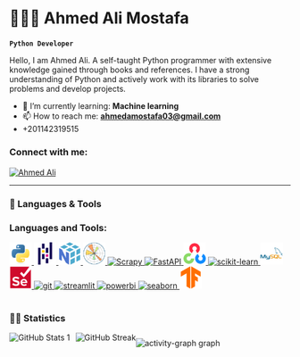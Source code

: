 # 👨🏻‍💻 Ahmed Ali Mostafa

**`Python Developer`**

Hello, I am  Ahmed Ali. A  self-taught Python programmer with extensive knowledge gained through books and references. I have a strong understanding of Python and actively work with its libraries to solve problems and develop projects.

- 🌱 I’m currently learning: **Machine learning**
- 📫 How to reach me: **ahmedamostafa03@gmail.com**
- +201142319515

<h3 align="left">Connect with me:</h3>
<p align="left">
<a href="https://www.linkedin.com/in/ahmed-ali-196440350/" 
target="blank"><img align="center" 
src="https://raw.githubusercontent.com/rahuldkjain/github-profile-readme-generator/master/src/images/icons/Social/linked-in-alt.svg" alt="Ahmed Ali " height="30" width="40" />
</a>


---

### 👾 Languages & Tools

<h3 align="left">Languages and Tools:</h3>
<p align="left"> 
 <a href="https://www.python.org" target="_blank" rel="noreferrer"> 
    <img src="https://raw.githubusercontent.com/devicons/devicon/master/icons/python/python-original.svg" alt="python" width="40" height="40"/> 
</a>
<a href="https://pandas.pydata.org/" target="_blank" rel="noreferrer"> 
    <img src="https://raw.githubusercontent.com/devicons/devicon/master/icons/pandas/pandas-original.svg" alt="pandas" width="40" height="40"/> 
</a>
<a href="https://numpy.org/" target="_blank" rel="noreferrer"> 
    <img src="https://raw.githubusercontent.com/devicons/devicon/master/icons/numpy/numpy-original.svg" alt="numpy" width="40" height="40"/> 
</a>
<a href="https://matplotlib.org/" target="_blank" rel="noreferrer"> 
    <img src="https://raw.githubusercontent.com/devicons/devicon/master/icons/matplotlib/matplotlib-original.svg" alt="matplotlib" width="40" height="40"/> 
</a>
<a href="https://scrapy.org/" target="_blank" rel="noreferrer"> 
    <img src="https://camo.githubusercontent.com/664eb5eae435b24275fd1740cb050d5079478554958dc25f44a063b40ee65551/68747470733a2f2f7363726170792e6f72672f696d672f7363726170796c6f676f2e706e67" alt="Scrapy" width="40" height="40"/> 
</a>

<a href="https://fastapi.tiangolo.com/" target="_blank" rel="noreferrer"> 
    <img src="https://fastapi.tiangolo.com/img/logo-margin/logo-teal.png" alt="FastAPI" width="40" height="40"/> 
</a>

<a href="https://opencv.org/" target="_blank" rel="noreferrer"> 
    <img src="https://raw.githubusercontent.com/devicons/devicon/master/icons/opencv/opencv-original.svg" alt="OpenCV" width="40" height="40"/> 
</a>

<a href="https://scikit-learn.org/" target="_blank" rel="noreferrer"> 
    <img src="https://scikit-learn.org/stable/_static/scikit-learn-logo-small.png" alt="scikit-learn" width="40" height="40"/> 
</a>

<a href="https://www.mysql.com/" target="_blank" rel="noreferrer"> 
    <img src="https://raw.githubusercontent.com/devicons/devicon/master/icons/mysql/mysql-original-wordmark.svg" alt="mysql" width="40" height="40"/> 
</a>

<a href="https://www.selenium.dev/" target="_blank" rel="noreferrer"> 
    <img src="https://raw.githubusercontent.com/devicons/devicon/master/icons/selenium/selenium-original.svg" alt="selenium" width="40" height="40"/> 
</a>
<a href="https://git-scm.com/" target="_blank" rel="noreferrer"> 
    <img src="https://www.vectorlogo.zone/logos/git-scm/git-scm-icon.svg" alt="git" width="40" height="40"/> 
</a>
<a href="https://streamlit.io/" target="_blank" rel="noreferrer"> 
    <img src="https://streamlit.io/images/brand/streamlit-logo-primary-colormark-darktext.png" alt="streamlit" width="40" height="40"/> 
</a>
<a href="https://powerbi.microsoft.com/" target="_blank" rel="noreferrer"> 
    <img src="https://upload.wikimedia.org/wikipedia/commons/c/cf/New_Power_BI_Logo.svg" alt="powerbi" width="40" height="40"/> 
</a>
<a href="https://seaborn.pydata.org/" target="_blank" rel="noreferrer"> 
    <img src="https://seaborn.pydata.org/_static/logo-wide-lightbg.svg" alt="seaborn" width="40" height="40"/> 
</a>
<a href="https://www.tensorflow.org/" target="_blank" rel="noreferrer"> 
    <img src="https://raw.githubusercontent.com/devicons/devicon/master/icons/tensorflow/tensorflow-original.svg" alt="tensorflow" width="40" height="40"/> 
</a>

<br/>
<br/>

### 🐱‍🏍 Statistics

<p>
  <img 
    align="left" 
    alt="GitHub Stats 1" 
    height="170" 
    style="padding-right: 10px;" 
    src="https://github-readme-stats.vercel.app/api?username=MatMan04&show_icons=true&theme=tokyonight&include_all_commits=true&locale=en" 
  />

<img
  align="left"
  alt="GitHub Streak"
  height="170"
  src="https://github-readme-streak-stats.herokuapp.com/?user=MatMan04&theme=tokyonight&mode=daily&locale=en"
/>

</p>

<img
   align="left"
   alt="activity-graph graph" 
   height="289"
   style="padding-top: 10px;"
   src="https://github-readme-activity-graph.vercel.app/graph?username=MatMan04&radius=16&theme=github-dark&area=true&order=5&hide_title=false&hide_border=true"
 />




            
